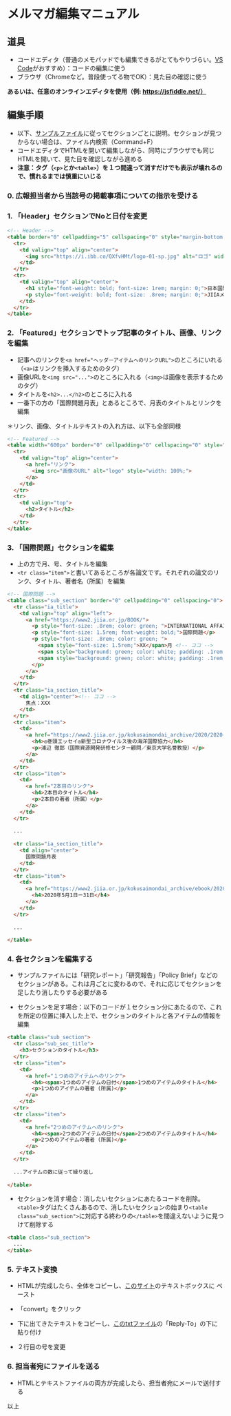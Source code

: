 # メルマガ編集マニュアル

## 道具
- コードエディタ（普通のメモパッドでも編集できるがとてもやりづらい。[VS Code](https://azure.microsoft.com/ja-jp/products/visual-studio-code/)がおすすめ）：コードの編集に使う
- ブラウザ（Chromeなど。普段使ってる物でOK）：見た目の確認に使う

**あるいは、任意のオンラインエディタを使用（例: https://jsfiddle.net/）**

## 編集手順

- 以下、[サンプルファイル](https://www.dropbox.com/s/5st63ekz7jmjqb0/mmHTML.html?dl=0)に従ってセクションごとに説明。セクションが見つからない場合は、ファイル内検索（Command+F）
- コードエディタでHTMLを開いて編集しながら、同時にブラウザでも同じHTMLを開いて、見た目を確認しながら進める
- **注意：タグ（`<p>`とか`<table>`）を１つ間違って消すだけでも表示が壊れるので、慣れるまでは慎重にいじる**


### 0. 広報担当者から当該号の掲載事項についての指示を受ける

### 1. 「Header」セクションでNoと日付を変更

```html
<!-- Header -->
<table border="0" cellpadding="5" cellspacing="0" style="margin-bottom: 1rem;">
  <tr>
    <td valign="top" align="center">
      <img src="https://i.ibb.co/QXfvHMt/logo-01-sp.jpg" alt="ロゴ" width="50" style="max-width:100%;">
    </td>
  </tr>
  <tr>
    <td valign="top" align="center">
      <h1 style="font-weight: bold; font-size: 1rem; margin: 0;">日本国際問題研究所</h1>
      <p style="font-weight: bold; font-size: .8rem; margin: 0;">JIIAメールマガジン　No.240 (2020年9月**日)</p>
    </td>
  </tr>
</table>
```

### 2. 「Featured」セクションでトップ記事のタイトル、画像、リンクを編集

- 記事へのリンクを`<a href="ヘッダーアイテムへのリンクURL">`のところにいれる（`<a>`はリンクを挿入するためのタグ）
- 画像URLを`<img src="...">`のところに入れる（`<img>`は画像を表示するためのタグ）
- タイトルを`<h2>...</h2>`のところに入れる
- 一番下の方の「国際問題月表」とあるところで、月表のタイトルとリンクを編集

＊リンク、画像、タイトルテキストの入れ方は、以下も全部同様

```html
<!-- Featured -->
<table width="600px" border="0" cellpadding="0" cellspacing="0" style="margin-bottom: 2rem;">
  <tr>
    <td valign="top" align="center">
      <a href="リンク">
        <img src="画像のURL" alt="logo" style="width: 100%;">
      </a>
    </td>
  </tr>
  <tr>
    <td valign="top">
      <h2>タイトル</h2>
    </td>
  </tr>
</table>
```

### 3. 「国際問題」セクションを編集

- 上の方で月、号、タイトルを編集
- `<tr class="item">`と書いてあるところが各論文です。それぞれの論文のリンク、タイトル、著者名（所属）を編集

```html
<!-- 国際問題 -->
<table class="sub_section" border="0" cellpadding="0" cellspacing="0">
  <tr class="ia_title">
    <td valign="top" align="left">
      <a href="https://www2.jiia.or.jp/BOOK/">
        <p style="font-size: .8rem; color: green; ">INTERNATIONAL AFFAIRS</p>
        <p style="font-size: 1.5rem; font-weight: bold;">国際問題</p>
        <p style="font-size: .8rem; color: green; ">
          <span style="font-size: 1.5rem;">XX</span>月 <!-- ココ -->
          <span style="background: green; color: white; padding: .1rem; margin: 0 .2rem;">2020年XX月号 No.XXX</span> <!-- ココ -->
          <span style="background: green; color: white; padding: .1rem;">電子版</span>
        </p>
      </a>
    </td>
  </tr>
  <tr class="ia_section_title">
    <td align="center"><!-- ココ -->
      焦点：XXX 
    </td>
  </tr>
  <tr class="item">
    <td>
      <a href="https://www2.jiia.or.jp/kokusaimondai_archive/2020/2020-07_001.pdf">
        <h4>◎巻頭エッセイ◎新型コロナウイルス後の海洋国際協力</h4>
        <p>浦辺 徹郎（国際資源開発研修センター顧問／東京大学名誉教授）</p>
      </a>
    </td>
  </tr>
  <tr class="item">
    <td>
      <a href="2本目のリンク">
        <h4>2本目のタイトル</h4>
        <p>2本目の著者（所属）</p>
      </a>
    </td>
  </tr>
  
  ...
  
  <tr class="ia_section_title">
    <td align="center">
      国際問題月表
    </td>
  </tr>
  <tr class="item">
    <td>
      <a href="https://www2.jiia.or.jp/kokusaimondai_archive/ebook/2020-07_m05.pdf">
        <h4>2020年5月1日ー31日</h4>
      </a>
    </td>
  </tr>
  
  ...
  
</table>
```

### 4. 各セクションを編集する

- サンプルファイルには「研究レポート」「研究報告」「Policy Brief」などのセクションがある。これは月ごとに変わるので、それに応じてセクションを足したり消したりする必要がある

- セクションを足す場合：以下のコードが１セクション分にあたるので、これを所定の位置に挿入した上で、セクションのタイトルと各アイテムの情報を編集

```html
<table class="sub_section">
  <tr class="sub_sec_title">
    <h3>セクションのタイトル</h3>
  </tr>
  <tr class="item">
    <td>
      <a href="１つめのアイテムへのリンク">
        <h4><span>1つめのアイテムの日付</span>1つめのアイテムのタイトル</h4>
        <p>1つめのアイテムの著者 (所属)</p>
      </a>
    </td>
  </tr>
  <tr class="item">
    <td>
      <a href="2つめのアイテムへのリンク">
        <h4><span>2つめのアイテムの日付</span>2つめのアイテムのタイトル</h4>
        <p>2つめのアイテムの著者 (所属)</p>
      </a>
    </td>
  </tr>
  
  ...アイテムの数に従って繰り返し
  
</table>
```

- セクションを消す場合：消したいセクションにあたるコードを削除。`<table>`タグはたくさんあるので、消したいセクションの始まり`<table class="sub_section">`に対応する終わりの`</table>`を間違えないように見つけて削除する

```html
<table class="sub_section">
  ...
</table>
```

### 5. テキスト変換

- HTMLが完成したら、全体をコピーし、[このサイト](https://templates.mailchimp.com/resources/html-to-text/)のテキストボックスに
ペースト

- 「convert」をクリック

- 下に出てきたテキストをコピーし、[このtxtファイル](https://www.dropbox.com/s/0qc38b3ephqgq4j/mmTEXT.txt?dl=0)の「Reply-To」の下に貼り付け

- ２行目の号を変更

### 6. 担当者宛にファイルを送る

- HTMLとテキストファイルの両方が完成したら、担当者宛にメールで送付する

以上
